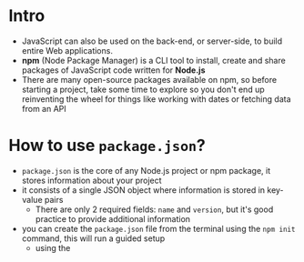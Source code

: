 # Intro

- JavaScript can also be used on the back-end, or server-side, to build entire Web applications.
- **npm** (Node Package Manager) is a CLI tool to install, create and share packages of JavaScript code written for **Node.js**
- There are many open-source packages available on npm, so before starting a project, take some time to explore so you don't end up reinventing the wheel for things like working with dates or fetching data from an API

# How to use `package.json`?

- `package.json` is the core of any Node.js project or npm package, it stores information about your project
- it consists of a single JSON object where information is stored in key-value pairs
  - There are only 2 required fields: `name` and `version`, but it's good practice to provide additional information
- you can create the `package.json` file from the terminal using the `npm init` command, this will run a guided setup
  - using the 
